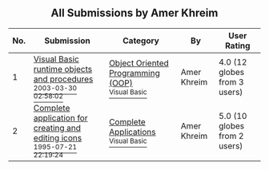 ﻿<div align="center">

## All Submissions by Amer Khreim

</div>

No.  | Submission | Category | By   | User Rating
---- | ---------- | -------- | ---- | -----------
1 | [Visual Basic runtime objects and procedures<br /><sup>2003-03-30 02:58:02</sup>](https://github.com/Planet-Source-Code/amer-khreim-visual-basic-runtime-objects-and-procedures__1-44357) | [Object Oriented Programming \(OOP\)<br /><sup>Visual Basic</sup>](../ByCategory/object-oriented-programming-oop__1-47.md) | Amer Khreim | 4.0 (12 globes from 3 users)
2 | [Complete application for creating and editing icons<br /><sup>1995-07-21 22:19:24</sup>](https://github.com/Planet-Source-Code/amer-khreim-complete-application-for-creating-and-editing-icons__1-48616) | [Complete Applications<br /><sup>Visual Basic</sup>](../ByCategory/complete-applications__1-27.md) | Amer Khreim | 5.0 (10 globes from 2 users)
